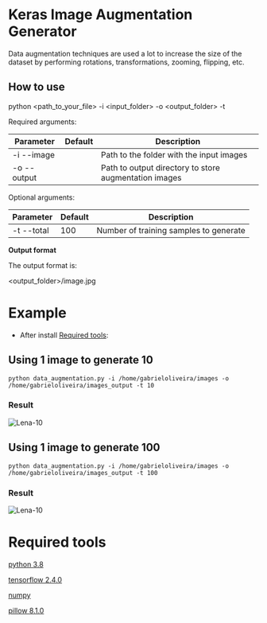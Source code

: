 # Keras Image Augmentation Generator

Data augmentation techniques are used a lot to increase the size of the dataset by performing rotations, transformations, zooming, flipping, etc.

## How to use

python <path_to_your_file> -i <input_folder> -o <output_folder> -t <number>

Required arguments:

| Parameter    | Default | Description                                           |
|--------------|---------|-------------------------------------------------------|
| -i  --image  |         | Path to the folder with the input images              |
| -o  --output |         | Path to output directory to store augmentation images |

Optional arguments:

| Parameter    | Default | Description                                           |
|--------------|---------|-------------------------------------------------------|
| -t  --total  | 100     | Number of training samples to generate                |

**Output format**

The output format is:

<output_folder>/image<number>.jpg

# Example

- After install [Required tools](https://github.com/gabrieloliveira95/Keras_Image_Augmentation#required-tools):

## Using 1 image to generate 10

`python data_augmentation.py -i /home/gabrieloliveira/images -o /home/gabrieloliveira/images_output -t 10`

### Result 

![Lena-10](https://github.com/gabrieloliveira95/Keras_Image_Augmentation/blob/main/example/output-10.jpg?raw=true)

## Using 1 image to generate 100

`python data_augmentation.py -i /home/gabrieloliveira/images -o /home/gabrieloliveira/images_output -t 100`

### Result 

![Lena-10](https://github.com/gabrieloliveira95/Keras_Image_Augmentation/blob/main/example/output-100.jpg?raw=true)



# Required tools

[python 3.8](https://www.python.org/download/releases/3.8/)

[tensorflow 2.4.0](https://pypi.org/project/tensorflow/2.4.0/)

[numpy](https://pypi.python.org/pypi/numpy)

[pillow 8.1.0](https://pypi.org/project/Pillow/8.1.0/)

